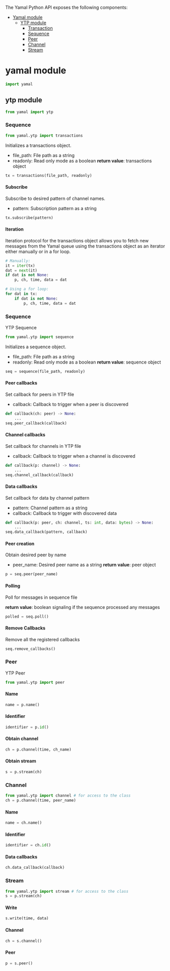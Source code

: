 The Yamal Python API exposes the following components:

- [Yamal module](#yamal-module)
  - [YTP module](#ytp-module)
    - [Transaction](#transaction)
    - [Sequence](#sequence)
    - [Peer](#peer)
    - [Channel](#channel)
    - [Stream](#stream)

# yamal module
```python
import yamal
```

## ytp module

```python
from yamal import ytp
```

### Sequence

```python
from yamal.ytp import transactions
```

Initializes a transactions object. 

- file_path: File path as a string
- readonly: Read only mode as a boolean
**return value**: transactions object

```python
tx = transactions(file_path, readonly)
```

#### Subscribe

Subscribe to desired pattern of channel names.

- pattern: Subscription pattern as a string

```python
tx.subscribe(pattern)
```

#### Iteration

Iteration protocol for the transactions object allows you to fetch new messages from the Yamal queue using the transactions object as an iterator either manually or in a for loop.

```python
# Manually:
it = iter(tx)
dat = next(it)
if dat is not None:
    p, ch, time, data = dat

# Using a for loop:
for dat in tx:
    if dat is not None:
        p, ch, time, data = dat
```

### Sequence

YTP Sequence

```python
from yamal.ytp import sequence
```

Initializes a sequence object. 

- file_path: File path as a string
- readonly: Read only mode as a boolean
**return value**: sequence object

```python
seq = sequence(file_path, readonly)
```

#### Peer callbacks

Set callback for peers in YTP file

- callback: Callback to trigger when a peer is discovered

```python
def callback(ch: peer) -> None:
    ...
seq.peer_callback(callback)
```

#### Channel callbacks

Set callback for channels in YTP file

- callback: Callback to trigger when a channel is discovered

```python
def callback(p: channel) -> None:
    ...
seq.channel_callback(callback)
```

#### Data callbacks

Set callback for data by channel pattern

- pattern: Channel pattern as a string
- callback: Callback to trigger with discovered data

```python
def callback(p: peer, ch: channel, ts: int, data: bytes) -> None:
    ...
seq.data_callback(pattern, callback)
```

#### Peer creation

Obtain desired peer by name

- peer_name: Desired peer name as a string
**return value**: peer object

```python
p = seq.peer(peer_name)
```

#### Polling

Poll for messages in sequence file

**return value**: boolean signaling if the sequence processed any messages

```python
polled = seq.poll()
```

#### Remove Callbacks

Remove all the registered callbacks

```python
seq.remove_callbacks()
```

### Peer

YTP Peer

```python
from yamal.ytp import peer
```

#### Name
```python
name = p.name()
```

#### Identifier
```python
identifier = p.id()
```

#### Obtain channel
```python
ch = p.channel(time, ch_name)
```

#### Obtain stream
```python
s = p.stream(ch)
```

### Channel

```python
from yamal.ytp import channel # for access to the class
ch = p.channel(time, peer_name)
```

#### Name
```python
name = ch.name()
```

#### Identifier
```python
identifier = ch.id()
```

#### Data callbacks
```python
ch.data_callback(callback)
```

### Stream

```python
from yamal.ytp import stream # for access to the class
s = p.stream(ch)
```

#### Write
```python
s.write(time, data)
```

#### Channel
```python
ch = s.channel()
```

#### Peer
```python
p = s.peer()
```
